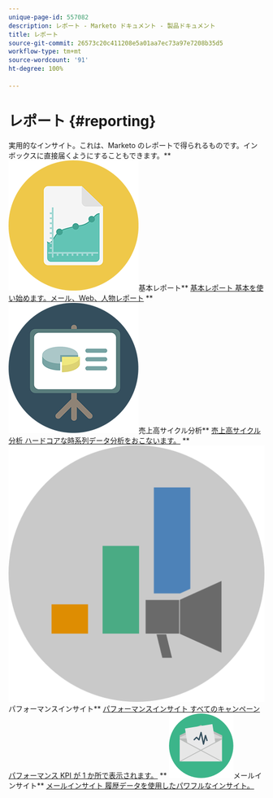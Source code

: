```yaml
---
unique-page-id: 557082
description: レポート - Marketo ドキュメント - 製品ドキュメント
title: レポート
source-git-commit: 26573c20c411208e5a01aa7ec73a97e7208b35d5
workflow-type: tm+mt
source-wordcount: '91'
ht-degree: 100%

---
```



# レポート {#reporting}

実用的なインサイト。これは、Marketo のレポートで得られるものです。インボックスに直接届くようにすることもできます。** ![基本レポート](assets/documents-bookmarks-17.png)基本レポート** [基本レポート 基本を使い始めます。メール、Web、人物レポート](https://docs.marketo.com/display/DOCS/Basic+Reporting)     ** ![売上高サイクル分析](assets/seo-08.png)売上高サイクル分析** [売上高サイクル分析 ハードコアな時系列データ分析をおこないます。](https://docs.marketo.com/display/DOCS/Revenue+Cycle+Analytics)     ** ![パフォーマンスインサイト](assets/mpi-for-docs-2x.png)パフォーマンスインサイト** [パフォーマンスインサイト すべてのキャンペーンパフォーマンス KPI が 1 か所で表示されます。](https://docs.marketo.com/display/DOCS/Marketing+Performance+Insights)     ** ![メールインサイト](assets/email-insights.png)メールインサイト** [メールインサイト 履歴データを使用したパワフルなインサイト。](https://docs.marketo.com/display/DOCS/Email+Insights)
